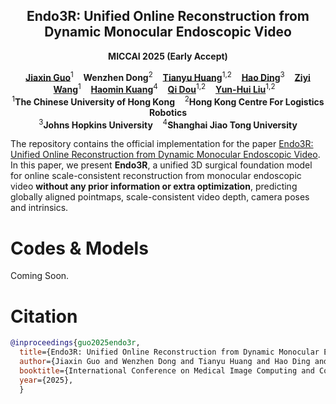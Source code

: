 <p align="center">
  <h2 align="center">Endo3R: Unified Online Reconstruction from Dynamic Monocular Endoscopic Video</h2>
  <p align="center">
  <strong>MICCAI 2025 (Early Accept)</strong>
  </p>
  <p align="center">
    <a href="https://wrld.github.io/"><strong>Jiaxin Guo</strong></a><sup>1</sup>&nbsp;&nbsp;&nbsp;
    <strong>Wenzhen Dong</strong></a><sup>2</sup>&nbsp;&nbsp;&nbsp;
    <a href="https://scholar.google.com/citations?user=nhbSplwAAAAJ&hl=en"><strong>Tianyu Huang</strong></a><sup>1,2</sup>&nbsp;&nbsp;&nbsp;
    <a href="https://scholar.google.com/citations?user=NIP-G-cAAAAJ&hl=en"><strong>Hao Ding</strong></a><sup>3</sup>&nbsp;&nbsp;&nbsp;
    <a href="https://hk.linkedin.com/in/ziyi-wang-5ba98a167"><strong>Ziyi Wang</strong></a><sup>1</sup>&nbsp;&nbsp;&nbsp;
    <a href="https://scholar.google.com/citations?user=ra-BCykAAAAJ&hl=zh-CN"><strong>Haomin Kuang</strong></a><sup>4</sup>&nbsp;&nbsp;&nbsp;
    <a href="https://www.cse.cuhk.edu.hk/~qdou/"><strong>Qi Dou</strong></a><sup>1,2</sup>&nbsp;&nbsp;&nbsp;
    <a href="https://www4.mae.cuhk.edu.hk/peoples/liu-yun-hui/"><strong>Yun-Hui Liu</strong></a><sup>1,2</sup>&nbsp;&nbsp;&nbsp;
    <br />
    <sup>1</sup><strong>The Chinese University of Hong Kong</strong>    <sup>2</sup><strong>Hong Kong Centre For Logistics Robotics</strong><br>
<sup>3</sup><strong>Johns Hopkins University</strong>    <sup>4</sup><strong>Shanghai Jiao Tong University</strong>
  </p>
</p>


The repository contains the official implementation for the paper [Endo3R: Unified Online Reconstruction from Dynamic Monocular Endoscopic Video](https://arxiv.org/abs/2409.02917). In this paper, we present <b>Endo3R</b>, a unified 3D surgical foundation model for online scale-consistent reconstruction from monocular endoscopic video <b>without any prior information or extra optimization</b>, predicting globally aligned pointmaps, scale-consistent video depth, camera poses and intrinsics.

# Codes & Models
Coming Soon.

# Citation
``` bibtex
@inproceedings{guo2025endo3r,
  title={Endo3R: Unified Online Reconstruction from Dynamic Monocular Endoscopic Video}, 
  author={Jiaxin Guo and Wenzhen Dong and Tianyu Huang and Hao Ding and Ziyi Wang and Haomin Kuang and Qi Dou and Yun-Hui Liu},
  booktitle={International Conference on Medical Image Computing and Computer-Assisted Intervention},
  year={2025},
  }
```